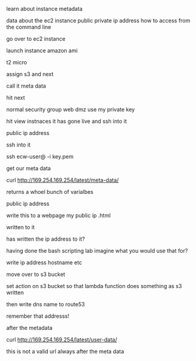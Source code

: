 learn about instance metadata

data about the ec2 instance
public private ip address
how to access from the command line

go over to ec2 instance

launch instance amazon ami

t2 micro

assign s3 and next

call it meta data

hit next

normal security group
web dmz use my private key

hit view instnaces 
it has gone live and ssh into it

public ip address

ssh into it

ssh ecw-user@<ipaddress> -i key.pem

get our meta data

curl http://169.254.169.254/latest/meta-data/

returns a whoel bunch of varialbes

public ip address

write this to a webpage my public ip .html

written to it


has written the ip address to it?

having done the bash scripting lab imagine what you would use that for?

write ip address hostname etc

move over to s3 bucket

set action on s3 bucket
so that lambda function does something as s3 written

then write dns name to route53

remember that addresss!

after the metadata

curl http://169.254.169.254/latest/user-data/

this is not a valid url
always after the meta data
